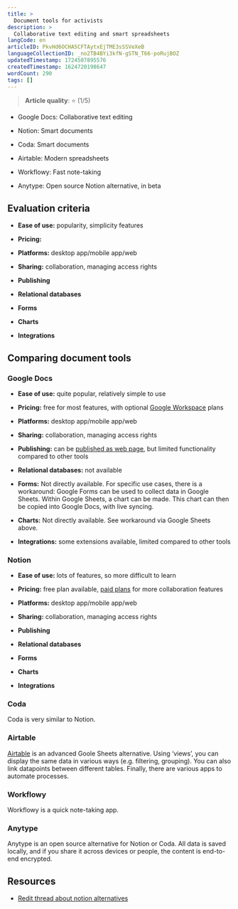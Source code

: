 ```yaml
---
title: >
  Document tools for activists
description: >
  Collaborative text editing and smart spreadsheets
langCode: en
articleID: PkvHd6OCHA5CFTAytxEjTME3sSSVeXeB
languageCollectionID: _no2TB4BYi3kfN-gSTN_T66-poRujBOZ
updatedTimestamp: 1724507895576
createdTimestamp: 1624720198647
wordCount: 290
tags: []
---
```


> **Article quality**: ⭐️ (1/5)

-   Google Docs: Collaborative text editing
    
-   Notion: Smart documents
    
-   Coda: Smart documents
    
-   Airtable: Modern spreadsheets
    
-   Workflowy: Fast note-taking
    
-   Anytype: Open source Notion alternative, in beta
    

## Evaluation criteria

-   **Ease of use:** popularity, simplicity features
    
-   **Pricing:**
    
-   **Platforms:** desktop app/mobile app/web
    
-   **Sharing:** collaboration, managing access rights
    
-   **Publishing**
    
-   **Relational databases**
    
-   **Forms**
    
-   **Charts**
    
-   **Integrations**
    

## Comparing document tools

### Google Docs

-   **Ease of use:** quite popular, relatively simple to use
    
-   **Pricing:** free for most features, with optional [Google Workspace](https://workspace.google.com) plans
    
-   **Platforms:** desktop app/mobile app/web
    
-   **Sharing:** collaboration, managing access rights
    
-   **Publishing:** can be [published as web page](https://support.google.com/a/users/answer/9308870?hl=en), but limited functionality compared to other tools
    
-   **Relational databases:** not available
    
-   **Forms:** Not directly available. For specific use cases, there is a workaround: Google Forms can be used to collect data in Google Sheets. Within Google Sheets, a chart can be made. This chart can then be copied into Google Docs, with live syncing.
    
-   **Charts:** Not directly available. See workaround via Google Sheets above.
    
-   **Integrations:** some extensions available, limited compared to other tools
    

### Notion

-   **Ease of use:** lots of features, so more difficult to learn
    
-   **Pricing:** free plan available, [paid plans](https://www.notion.so/pricing) for more collaboration features
    
-   **Platforms:** desktop app/mobile app/web
    
-   **Sharing:** collaboration, managing access rights
    
-   **Publishing**
    
-   **Relational databases**
    
-   **Forms**
    
-   **Charts**
    
-   **Integrations**
    

### Coda

Coda is very similar to Notion.

### Airtable

[Airtable](/tools/airtable) is an advanced Goole Sheets alternative. Using ‘views’, you can display the same data in various ways (e.g. filtering, grouping). You can also link datapoints between different tables. Finally, there are various apps to automate processes.

### Workflowy

Workflowy is a quick note-taking app.

### Anytype

Anytype is an open source alternative for Notion or Coda. All data is saved locally, and if you share it across devices or people, the content is end-to-end encrypted.

## Resources

-   [Redit thread about notion alternatives](https://www.reddit.com/r/Notion/comments/lijien/list_of_notion_alternatives/)